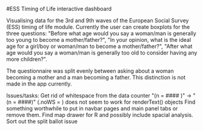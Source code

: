 #ESS Timing of Life interactive dashboard

Visualising data for the 3rd and 9th waves of the European Social Survey (ESS) timing of life module. Currently the user can create boxplots for the three questions: "Before what age would you say a woman/man is generally too young to become a mother/father?", "In your opinion, what is the ideal age for a girl/boy or woman/man to become a mother/father?", "After what age would you say a woman/man is generally too old to consider having any more children?".

The questionnaire was split evenly between asking about a woman becoming a mother and a man becoming a father. This distinction is not made in the app currently.

Issues/tasks:
Get rid of whitespace from the data counter "(n = #### )" -> "(n = ####)" (.noWS = ) does not seem to work for renderText() objects
Find something worthwhile to put in navbar pages and main panel tabs or remove them.
Find map drawer for R and possibly include spacial analysis.
Sort out the split ballot issue